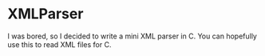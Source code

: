 # XMLParser
I was bored, so I decided to write a mini XML parser in C. You can hopefully use this to read XML files for C.
